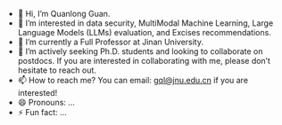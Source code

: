 - 👋 Hi, I’m Quanlong Guan.
- 👀 I’m interested in data security, MultiModal Machine Learning, Large Language Models (LLMs) evaluation, and Excises recommendations.
- 🌱 I’m currently a Full Professor at Jinan University.
- 💞️ I’m actively seeking Ph.D. students and looking to collaborate on postdocs. If you are interested in collaborating with me, please don’t hesitate to reach out.
- 📫 How to reach me? You can email: gql@jnu.edu.cn if you are interested!
- 😄 Pronouns: ...
- ⚡ Fun fact: ...

<!---
chanllon/chanllon is a ✨ special ✨ repository because its `README.md` (this file) appears on your GitHub profile.
You can click the Preview link to take a look at your changes.
--->
